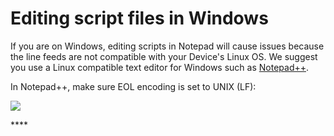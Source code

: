 # Editing script files in Windows

If you are on Windows, editing scripts in Notepad will cause issues because the line feeds are not compatible with your Device's Linux OS. We suggest you use a Linux compatible text editor for Windows such as [Notepad++](https://notepad-plus-plus.org/).

In Notepad++, make sure EOL encoding is set to UNIX \(LF\):

![](https://remot3it.zendesk.com/hc/article_attachments/115000645572/mceclip0.png)

\*\*\*\*

